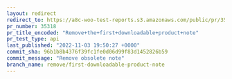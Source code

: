 ```yaml
---
layout: redirect
redirect_to: https://a8c-woo-test-reports.s3.amazonaws.com/public/pr/35318/api/index.html
pr_number: 35318
pr_title_encoded: "Remove+the+first+downloadable+product+note"
pr_test_type: api
last_published: "2022-11-03 19:50:27 +0000"
commit_sha: 96b1b8b4376f39fc1fe0d06d99f83d1452826b59
commit_message: "Remove obsolete note"
branch_name: remove/first-downloadable-product-note
---
```

